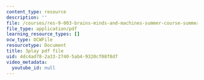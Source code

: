 ```yaml
---
content_type: resource
description: ''
file: /courses/res-9-003-brains-minds-and-machines-summer-course-summer-2015/4dc4ad782a3327405ab49320cf08f8d7_rUqqquitfMQ.pdf
file_type: application/pdf
learning_resource_types: []
ocw_type: OCWFile
resourcetype: Document
title: 3play pdf file
uid: 4dc4ad78-2a33-2740-5ab4-9320cf08f8d7
video_metadata:
  youtube_id: null
---
```

